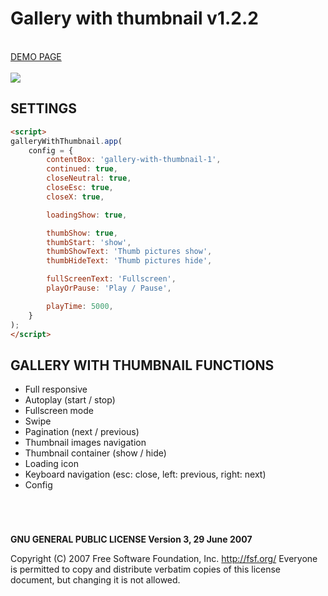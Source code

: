 # Gallery with thumbnail v1.2.2

<br />
<a href="https://zsoltkiraly.com/developments/gallery-with-thumbnails/" target="_blank">DEMO PAGE</a><br /><br />

<img src="http://zsoltkiraly.com/developments/_images/gallery-with-thumbnail-001.jpg">

## SETTINGS

```html
<script>
galleryWithThumbnail.app(
    config = {
        contentBox: 'gallery-with-thumbnail-1',
        continued: true,
        closeNeutral: true,
        closeEsc: true,
        closeX: true,

        loadingShow: true,

        thumbShow: true,
        thumbStart: 'show',
        thumbShowText: 'Thumb pictures show',
        thumbHideText: 'Thumb pictures hide',

        fullScreenText: 'Fullscreen',
        playOrPause: 'Play / Pause',

        playTime: 5000,
    }
);
</script>
```

## GALLERY WITH THUMBNAIL FUNCTIONS

- Full responsive
- Autoplay (start / stop)
- Fullscreen mode
- Swipe
- Pagination (next / previous)
- Thumbnail images navigation
- Thumbnail container (show / hide)
- Loading icon
- Keyboard navigation (esc: close, left: previous, right: next)
- Config 

#
<br />

<b>GNU GENERAL PUBLIC LICENSE Version 3, 29 June 2007</b>

Copyright (C) 2007 Free Software Foundation, Inc. <http://fsf.org/>
Everyone is permitted to copy and distribute verbatim copies of this license document, but changing it is not allowed.
